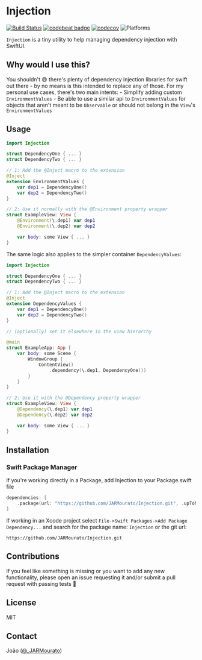 # Injection

[![Build Status][build status badge]][build status]
[![codebeat badge][codebeat status badge]][codebeat status]
[![codecov][codecov status badge]][codecov status]
![Platforms][platforms badge]

`Injection` is a tiny utility to help managing dependency injection with SwiftUI.

## Why would I use this?

You shouldn't 😅 there's plenty of dependency injection libraries for swift out there - by no means is this intended to replace any of those.
For my personal use cases, there's two main intents: 
    - Simplify adding custom `EnvironmentValues` 
    - Be able to use a similar api to `EnvironmentValues` for objects that aren't meant to be `Observable` or should not belong in the `View`'s `EnvironmentValues`

## Usage

```swift
import Injection

struct DependencyOne { ... }
struct DependencyTwo { ... }

// 1: Add the @Inject macro to the extension
@Inject 
extension EnvironmentValues {
    var dep1 = DependencyOne()
    var dep2 = DependencyTwo()
}

// 2: Use it normally with the @Environment property wrapper
struct ExampleView: View {
    @Environment(\.dep1) var dep1
    @Environment(\.dep2) var dep2

    var body: some View { ... }
}

```

The same logic also applies to the simpler container `DependencyValues`: 

```swift
import Injection

struct DependencyOne { ... }
struct DependencyTwo { ... }

// 1: Add the @Inject macro to the extension
@Inject 
extension DependencyValues {
    var dep1 = DependencyOne()
    var dep2 = DependencyTwo()
}

// (optionally) set it elsewhere in the view hierarchy

@main
struct ExampleApp: App {    
    var body: some Scene {
        WindowGroup {
            ContentView()
                .dependency(\.dep1, DependencyOne())
        }
    }
}

// 2: Use it with the @Dependency property wrapper
struct ExampleView: View {
    @Dependency(\.dep1) var dep1
    @Dependency(\.dep2) var dep2

    var body: some View { ... }
}
```

## Installation

### Swift Package Manager

If you're working directly in a Package, add Injection to your Package.swift file

```swift
dependencies: [
    .package(url: "https://github.com/JARMourato/Injection.git", .upToNextMajor(from: "2.0.0" )),
]
```

If working in an Xcode project select `File->Swift Packages->Add Package Dependency...` and search for the package name: `Injection` or the git url:

`https://github.com/JARMourato/Injection.git`

## Contributions

If you feel like something is missing or you want to add any new functionality, please open an issue requesting it and/or submit a pull request with passing tests 🙌

## License

MIT

## Contact

João ([@_JARMourato](https://twitter.com/_JARMourato))

[build status]: https://github.com/JARMourato/Injection/actions?query=workflow%3ACI
[build status badge]: https://github.com/JARMourato/Injection/workflows/CI/badge.svg
[codebeat status]: https://codebeat.co/projects/github-com-jarmourato-injection-main
[codebeat status badge]: https://codebeat.co/badges/2702c785-2ecd-4798-abe9-fe7ee77c2616
[codecov status]: https://codecov.io/gh/JARMourato/Injection
[codecov status badge]: https://codecov.io/gh/JARMourato/Injection/branch/main/graph/badge.svg?token=XAHCCI1JNM
[platforms badge]: https://img.shields.io/static/v1?label=Platforms&message=iOS%20|%20macOS%20|%20tvOS%20|%20watchOS%20&color=brightgreen
